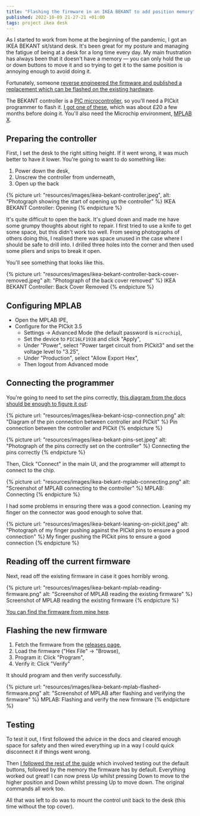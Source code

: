 ```yaml
---
title: "Flashing the firmware in an IKEA BEKANT to add position memory"
published: 2022-10-09 21-27-21 +01:00
tags: project ikea desk
---
```


As I started to work from home at the beginning of the pandemic, I got an IKEA
BEKANT sit/stand desk. It's been great for my posture and managing the fatigue
of being at a desk for a long time every day. My main frustration has always
been that it doesn't have a memory — you can only hold the up or down buttons
to move it and so trying to get it to the same position is annoying enough to
avoid doing it.

Fortunately, someone [reverse engineered the firmware and published a
replacement which can be flashed on the existing hardware][1].

The BEKANT controller is a [PIC microcontroller][3], so you'll need a PICkit
programmer to flash it. [I got one of these][2], which was about £20 a few
months before doing it. You'll also need the Microchip environment, [MPLAB
X][4].

## Preparing the controller

First, I set the desk to the right sitting height. If it went wrong, it was
much better to have it lower. You're going to want to do something like:

1. Power down the desk,
2. Unscrew the controller from underneath,
3. Open up the back

{% picture url: "resources/images/ikea-bekant-controller.jpeg",
           alt: "Photograph showing the start of opening up the controller" %}
  IKEA BEKANT Controller: Opening
{% endpicture %}

It's quite difficult to open the back. It's glued down and made me have some
grumpy thoughts about right to repair. I first tried to use a knife to get some
space, but this didn't work too well. From seeing photographs of others doing
this, I realised there was space unused in the case where I should be safe to
drill into. I drilled three holes into the corner and then used some pliers and
snips to break it open.

You'll see something that looks like this.

{% picture url: "resources/images/ikea-bekant-controller-back-cover-removed.jpeg"
           alt: "Photograph of the back cover removed" %}
  IKEA BEKANT Controller: Back Cover Removed
{% endpicture %}

## Configuring MPLAB

* Open the MPLAB IPE,
* Configure for the PICkit 3.5
  * Settings → Advanced Mode (the default password is `microchip`),
  * Set the device to `PIC16LF1938` and click "Apply",
  * Under "Power", select "Power target circuit from PICkit3" and set the
    voltage level to "3.25",
  * Under "Production", select "Allow Export Hex",
  * Then logout from Advanced mode

## Connecting the programmer

You're going to need to set the pins correctly, [this diagram from the docs
should be enough to figure it out][8]:

{% picture url: "resources/images/ikea-bekant-icsp-connection.png"
           alt: "Diagram of the pin connection between controller and PICkit"
           %}
  Pin connection between the controller and PICkit
{% endpicture %}

{% picture url: "resources/images/ikea-bekant-pins-set.jpeg"
           alt: "Photograph of the pins correctly set on the controller" %}
  Connecting the pins correctly
{% endpicture %}

Then, Click "Connect" in the main UI, and the programmer will attempt to
connect to the chip.

{% picture url: "resources/images/ikea-bekant-mplab-connecting.png"
           alt: "Screenshot of MPLAB connecting to the controller" %}
  MPLAB: Connecting
{% endpicture %}

I had some problems in ensuring there was a good connection. Leaning my finger
on the connector was good enough to solve that.

{% picture url: "resources/images/ikea-bekant-leaning-on-pickit.jpeg"
           alt: "Photograph of my finger pushing against the PICkit pins to
            ensure a good connection" %}
  My finger pushing the PICkit pins to ensure a good connection
{% endpicture %}

## Reading off the current firmware

Next, read off the existing firmware in case it goes horribly wrong.

{% picture url: "resources/images/ikea-bekant-mplab-reading-firmware.png"
           alt: "Screenshot of MPLAB reading the existing firmware" %}
  Screenshot of MPLAB reading the existing firmware
{% endpicture %}

[You can find the firmware from mine here][7].

## Flashing the new firmware

1. Fetch the firmware from the [releases page][6],
2. Load the firmware ("Hex File" → "Browse),
3. Program it: Click "Program",
4. Verify it: Click "Verify"

It should program and then verify successfully.

{% picture url: "resources/images/ikea-bekant-mplab-flashed-firmware.png"
    alt: "Screenshot of MPLAB after flashing and verifying the firmware" %}
  MPLAB: Flashing and verify the new firmware
{% endpicture %}

## Testing

To test it out, I first followed the advice in the docs and cleared enough
space for safety and then wired everything up in a way I could quick disconnect
it if things went wrong.

Then [I followed the rest of the guide][5] which involved testing out the
default buttons, followed by the memory the firmware has by default. Everything
worked out great! I can now press Up whilst pressing Down to move to the higher
position and Down whilst pressing Up to move down. The original commands all
work too.

All that was left to do was to mount the control unit back to the desk (this
time without the top cover).

[1]: https://github.com/ivanwick/bekantfirmware
[2]: https://www.amazon.co.uk/gp/product/B098D3VMDP
[3]: https://www.microchip.com/PIC16F1938
[4]: https://www.microchip.com/en-us/tools-resources/develop/mplab-x-ide
[5]: https://github.com/ivanwick/bekantfirmware/wiki/Installation-Guide#Test-new-firmware
[6]: https://github.com/ivanwick/bekantfirmware/releases/
[7]: /resources/ikea-bekant-original-firmware.hex
[8]: https://github.com/ivanwick/bekantfirmware/wiki/PICkit3#icsp-pin-connection
